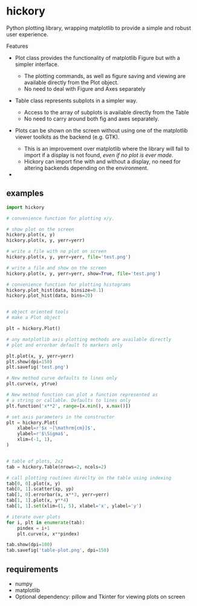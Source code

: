 # hickory

Python plotting library, wrapping matplotlib to provide a simple and robust
user experience.

Features

- Plot class provides the functionality of matplotlib Figure but with a simpler interface.
    - The plotting commands, as well as figure saving and viewing are available directly from the Plot object.
    - No need to deal with Figure and Axes separately
- Table class represents subplots in a simpler way.
    - Access to the array of subplots is available directly from the Table
    - No need to carry around both fig and axes separately.
- Plots can be shown on the screen without using one of the matplotlib viewer toolkits as the backend (e.g. GTK).
    - This is an improvement over matplotlib where the library will fail to import if a display is not found, *even if no plot is ever made*.
    - Hickory can import fine with and without a display, no need for altering backends depending on the environment.

- 
## examples 

```python
import hickory

# convenience function for plotting x/y.

# show plot on the screen
hickory.plot(x, y)
hickory.plot(x, y, yerr=yerr)

# write a file with no plot on screen
hickory.plot(x, y, yerr=yerr, file='test.png')

# write a file and show on the screen
hickory.plot(x, y, yerr=yerr, show=True, file='test.png')

# convenience function for plotting histograms
hickory.plot_hist(data, binsize=0.1)
hickory.plot_hist(data, bins=20)


# object oriented tools
# make a Plot object

plt = hickory.Plot()

# any matplotlib axis plotting methods are available directly
# plot and errorbar default to markers only

plt.plot(x, y, yerr=yerr)
plt.show(dpi=150)
plt.savefig('test.png')

# New method curve defaults to lines only
plt.curve(x, ytrue)

# New method function can plot a function represented as
# a string or callable. Defaults to lines only
plt.function('x**2', range=[x.min(), x.max()])

# set axis parameters in the constructor
plt = hickory.Plot(
    xlabel=r'$x ~[\mathrm{cm}]$',
    ylabel=r'$\Sigma$',
    xlim=(-1, 1),
)


# table of plots, 2x2
tab = hickory.Table(nrows=2, ncols=2)

# call plotting routines direclty on the table using indexing
tab[0, 0].plot(x, y)
tab[0, 1].scatter(xp, yp)
tab[1, 0].errorbar(x, x**3, yerr=yerr)
tab[1, 1].plot(x, y**4)
tab[1, 1].set(xlim=(1, 5), xlabel='x', ylabel='y')

# iterate over plots
for i, plt in enumerate(tab):
    pindex = i+1
    plt.curve(x, x**pindex)

tab.show(dpi=100)
tab.savefig('table-plot.png', dpi=150)
```

## requirements

- numpy
- matplotlib
- Optional dependency: pillow and Tkinter for viewing plots on screen
